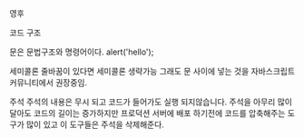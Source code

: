 영후

코드 구조 

문은 문법구조와 명령어이다. alert('hello');

세미콜론 줄바꿈이 있다면 세미콜론 생략가능
그래도 문 사이에 넣는 것을 자바스크립트 커뮤니티에서 권장중임.

주석
주석의 내용은 무시 되고 코드가 들어가도 실행 되지않습니다.
주석을 아무리 많이 달아도 코드의 길이는 증가하지만 프로덕션 서버에 배포 하기전에 코드를 압축해주는 도구가 많이 있고 이 도구들은 주석을 삭제해준다.
